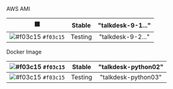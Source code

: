 AWS AMI

🟩 | Stable | "talkdesk-9-1..."
| :---: | :---: | :---: |
![#f03c15](https://via.placeholder.com/15/f03c15/f03c15.png) `#f03c15` | Testing | "talkdesk-9-2..."



Docker Image

![#f03c15](https://via.placeholder.com/15/f03c15/f03c15.png) `#f03c15` | Stable | "talkdesk-python02"
| :---: | :---: | :---: |
![#f03c15](https://via.placeholder.com/15/f03c15/f03c15.png) `#f03c15` |Testing | "talkdesk-python03"

